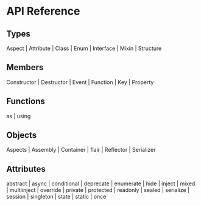 <!-- nav: api-nav.json -->

API Reference
=============

Types
-----

Aspect |
Attribute |
Class |
Enum |
Interface |
Mixin |
Structure

Members
-------

Constructor |
Destructor |
Event |
Function |
Key |
Property


Functions
---------

as |
using


Objects
-------

Aspects |
Assembly |
Container |
flair |
Reflector |
Serializer


Attributes
----------

abstract |
async |
conditional |
deprecate |
enumerate |
hide |
inject |
mixed |
multiinject |
override |
private |
protected |
readonly |
sealed |
serialize |
session |
singleton |
state |
static |
once